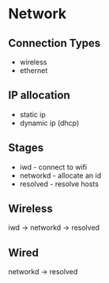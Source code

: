 # Network

## Connection Types

* wireless
* ethernet

## IP allocation

* static ip
* dynamic ip (dhcp)

## Stages

* iwd - connect to wifi
* networkd - allocate an id
* resolved - resolve hosts

## Wireless

iwd -> networkd -> resolved

## Wired

networkd -> resolved
